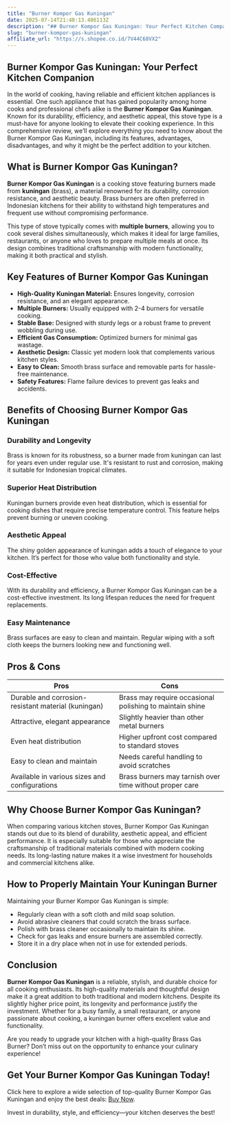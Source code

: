 ```yaml
---
title: "Burner Kompor Gas Kuningan"
date: 2025-07-14T21:48:13.486113Z
description: "## Burner Kompor Gas Kuningan: Your Perfect Kitchen Companion..."
slug: "burner-kompor-gas-kuningan"
affiliate_url: "https://s.shopee.co.id/7V44C68VX2"
---
```

## Burner Kompor Gas Kuningan: Your Perfect Kitchen Companion

In the world of cooking, having reliable and efficient kitchen appliances is essential. One such appliance that has gained popularity among home cooks and professional chefs alike is the **Burner Kompor Gas Kuningan**. Known for its durability, efficiency, and aesthetic appeal, this stove type is a must-have for anyone looking to elevate their cooking experience. In this comprehensive review, we’ll explore everything you need to know about the Burner Kompor Gas Kuningan, including its features, advantages, disadvantages, and why it might be the perfect addition to your kitchen.

## What is Burner Kompor Gas Kuningan?

**Burner Kompor Gas Kuningan** is a cooking stove featuring burners made from **kuningan** (brass), a material renowned for its durability, corrosion resistance, and aesthetic beauty. Brass burners are often preferred in Indonesian kitchens for their ability to withstand high temperatures and frequent use without compromising performance.

This type of stove typically comes with **multiple burners**, allowing you to cook several dishes simultaneously, which makes it ideal for large families, restaurants, or anyone who loves to prepare multiple meals at once. Its design combines traditional craftsmanship with modern functionality, making it both practical and stylish.

## Key Features of Burner Kompor Gas Kuningan

- **High-Quality Kuningan Material:** Ensures longevity, corrosion resistance, and an elegant appearance.
- **Multiple Burners:** Usually equipped with 2-4 burners for versatile cooking.
- **Stable Base:** Designed with sturdy legs or a robust frame to prevent wobbling during use.
- **Efficient Gas Consumption:** Optimized burners for minimal gas wastage.
- **Aesthetic Design:** Classic yet modern look that complements various kitchen styles.
- **Easy to Clean:** Smooth brass surface and removable parts for hassle-free maintenance.
- **Safety Features:** Flame failure devices to prevent gas leaks and accidents.

## Benefits of Choosing Burner Kompor Gas Kuningan

### Durability and Longevity

Brass is known for its robustness, so a burner made from kuningan can last for years even under regular use. It's resistant to rust and corrosion, making it suitable for Indonesian tropical climates.

### Superior Heat Distribution

Kuningan burners provide even heat distribution, which is essential for cooking dishes that require precise temperature control. This feature helps prevent burning or uneven cooking.

### Aesthetic Appeal

The shiny golden appearance of kuningan adds a touch of elegance to your kitchen. It’s perfect for those who value both functionality and style.

### Cost-Effective

With its durability and efficiency, a Burner Kompor Gas Kuningan can be a cost-effective investment. Its long lifespan reduces the need for frequent replacements.

### Easy Maintenance

Brass surfaces are easy to clean and maintain. Regular wiping with a soft cloth keeps the burners looking new and functioning well.

## Pros & Cons

| **Pros**                                              | **Cons**                                              |
|--------------------------------------------------------|-------------------------------------------------------|
| Durable and corrosion-resistant material (kuningan)  | Brass may require occasional polishing to maintain shine |
| Attractive, elegant appearance                        | Slightly heavier than other metal burners           |
| Even heat distribution                                | Higher upfront cost compared to standard stoves    |
| Easy to clean and maintain                            | Needs careful handling to avoid scratches          |
| Available in various sizes and configurations         | Brass burners may tarnish over time without proper care |

## Why Choose Burner Kompor Gas Kuningan?

When comparing various kitchen stoves, Burner Kompor Gas Kuningan stands out due to its blend of durability, aesthetic appeal, and efficient performance. It is especially suitable for those who appreciate the craftsmanship of traditional materials combined with modern cooking needs. Its long-lasting nature makes it a wise investment for households and commercial kitchens alike.

## How to Properly Maintain Your Kuningan Burner

Maintaining your Burner Kompor Gas Kuningan is simple:

- Regularly clean with a soft cloth and mild soap solution.
- Avoid abrasive cleaners that could scratch the brass surface.
- Polish with brass cleaner occasionally to maintain its shine.
- Check for gas leaks and ensure burners are assembled correctly.
- Store it in a dry place when not in use for extended periods.

## Conclusion

**Burner Kompor Gas Kuningan** is a reliable, stylish, and durable choice for all cooking enthusiasts. Its high-quality materials and thoughtful design make it a great addition to both traditional and modern kitchens. Despite its slightly higher price point, its longevity and performance justify the investment. Whether for a busy family, a small restaurant, or anyone passionate about cooking, a kuningan burner offers excellent value and functionality.

Are you ready to upgrade your kitchen with a high-quality Brass Gas Burner? Don’t miss out on the opportunity to enhance your culinary experience!

## Get Your Burner Kompor Gas Kuningan Today!

Click here to explore a wide selection of top-quality Burner Kompor Gas Kuningan and enjoy the best deals: [Buy Now](https://s.shopee.co.id/7V44C68VX2).

Invest in durability, style, and efficiency—your kitchen deserves the best!